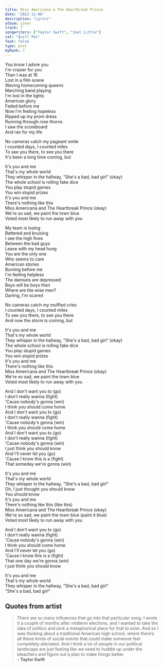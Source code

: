 ```yaml
---
title: Miss Americana & The Heartbreak Prince
date: "2022-11-06"
description: "Lyrics"
album: Lover
track: 7
songwriters: ["Taylor Swift", "Joel Little"]
cat: "Quill Pen"
feat: false
type: post
myRank: 7
---
```


<p className="verse-one">
You know I adore you <br />
I'm crazier for you <br />
Than I was at 16 <br />
Lost in a film scene <br />
Waving homecoming queens <br />
Marching band playing <br />
I'm lost in the lights <br />
American glory <br />
Faded before me <br />
Now I'm feeling hopeless <br />
Ripped up my prom dress <br />
Running through rose thorns <br />
I saw the scoreboard <br />
And ran for my life <br />
</p>
<p className="pre-chorus">
No cameras catch my pageant smile <br />
I counted days, I counted miles <br />
To see you there, to see you there <br />
It's been a long time coming, but <br />
</p>
<p className="chorus">
It's you and me <br />
That's my whole world <br />
They whisper in the hallway, "She's a bad, bad girl" (okay) <br />
The whole school is rolling fake dice <br />
You play stupid games <br />
You win stupid prizes <br />
It's you and me <br />
There's nothing like this <br />
Miss Americana and The Heartbreak Prince (okay) <br />
We're so sad, we paint the town blue <br />
Voted most likely to run away with you <br />
</p>
<p className="verse-two">
My team is losing <br />
Battered and bruising <br />
I see the high fives <br />
Between the bad guys <br />
Leave with my head hung <br />
You are the only one <br />
Who seems to care <br />
American stories <br />
Burning before me <br />
I'm feeling helpless <br />
The damsels are depressed <br />
Boys will be boys then <br />
Where are the wise men? <br />
Darling, I'm scared <br />
</p>
<p className="pre-chorus">
No cameras catch my muffled cries <br />
I counted days, I counted miles <br />
To see you there, to see you there <br />
And now the storm is coming, but <br />
</p>
<p className="chorus">
It's you and me <br />
That's my whole world <br />
They whisper in the hallway, "She's a bad, bad girl" (okay) <br />
The whole school is rolling fake dice <br />
You play stupid games <br />
You win stupid prizes <br />
It's you and me <br />
There's nothing like this <br />
Miss Americana and The Heartbreak Prince (okay) <br />
We're so sad, we paint the town blue <br />
Voted most likely to run away with you <br />
</p>
<p className="bridge">
And I don't want you to (go) <br />
I don't really wanna (fight) <br />
'Cause nobody's gonna (win) <br />
I think you should come home <br />
And I don't want you to (go) <br />
I don't really wanna (fight) <br />
'Cause nobody's gonna (win) <br />
I think you should come home <br />
And I don't want you to (go) <br />
I don't really wanna (fight) <br />
'Cause nobody's gonna (win) <br />
I just think you should know <br />
And I'll never let you (go) <br />
'Cause I know this is a (fight) <br />
That someday we're gonna (win) <br />
</p>
<p className="chorus">
It's you and me <br />
That's my whole world <br />
They whisper in the hallway, "She's a bad, bad girl" <br />
Oh, I just thought you should know <br />
You should know <br />
It's you and me <br />
There's nothing like this (like this) <br />
Miss Americana and The Heartbreak Prince (okay) <br />
We're so sad, we paint the town blue (paint it blue) <br />
Voted most likely to run away with you <br />
</p>
<p className="post-chorus">
And I don't want you to (go) <br />
I don't really wanna (fight) <br />
'Cause nobody's gonna (win) <br />
I think you should come home <br />
And I'll never let you (go) <br />
'Cause I know this is a (fight) <br />
That one day we're gonna (win) <br />
I just think you should know <br />
</p>
<p className="outro">
It's you and me <br />
That's my whole world <br />
They whisper in the hallway, "She's a bad, bad girl" <br />
"She's a bad, bad girl" <br />
</p>

## Quotes from artist

<blockquote>
There are so many influences that go into that particular song. I wrote it a couple of months after midterm elections, and I wanted to take the idea of politics and pick a metaphorical place for that to exist. And so I was thinking about a traditional American high school, where there’s all these kinds of social events that could make someone feel completely alienated. And I think a lot of people in our political landscape are just feeling like we need to huddle up under the bleachers and figure out a plan to make things better.<br /><b>- Taylor Swift</b>
</blockquote>
